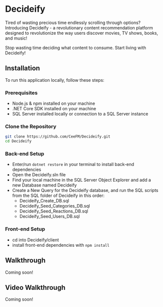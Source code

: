 # Decideify

Tired of wasting precious time endlessly scrolling through options? Introducing Decideify - a revolutionary content recommendation platform designed to revolutionize the way users discover movies, TV shows, books, and music! 

Stop wasting time deciding what content to consume. Start living with Decideify!

## Installation

To run this application locally, follow these steps:

### Prerequisites

- Node.js & npm installed on your machine
- .NET Core SDK installed on your machine
- SQL Server installed locally or connection to a SQL Server instance

### Clone the Repository

```bash
git clone https://github.com/CeeFM/Decideify.git
cd Decideify
```

### Back-end Setup
- Enter/run `dotnet restore` in your terminal to install back-end dependencies
- Open the Decideify.sln file
- Find your local machine in the SQL Server Object Explorer and add a new Database named Decideify
- Create a New Query for the Decideify database, and run the SQL scripts from the SQL folder of Decideify in this order:
  - Decideify_Create_DB.sql	
  - Decideify_Seed_Categories_DB.sql
  - Decideify_Seed_Reactions_DB.sql
  - Decideify_Seed_Users_DB.sql


### Front-end Setup

- cd into Decideify/client
- install front-end dependencies with `npm install`

## Walkthrough
Coming soon!

## Video Walkthrough
Coming soon!
